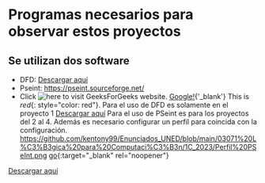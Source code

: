 # Programas necesarios para observar estos proyectos

## Se utilizan dos software

* DFD: <a href="https://dfd.softonic.com/" target="_blank">Descargar aquí</a>
* Pseint: https://pseint.sourceforge.net/
* Click ![here](https://www.geeksforgeeks.org/) 
to visit GeeksForGeeks website.
[Google!](http://google.com){'_blank'}
This is *red*{: style="color: red"}.
Para el uso de DFD es solamente en el proyecto 1
<a href="https://dfd.softonic.com/" target="_blank">Descargar aquí</a>
Para el uso de PSeint es para los proyectos del 2 al 4. Además es necesario configurar un perfil para coincida con la configuración. https://github.com/kentony99/Enunciados_UNED/blob/main/03071%20L%C3%B3gica%20para%20Computaci%C3%B3n/1C_2023/Perfil%20PSeInt.png
[go](http://stackoverflow.com){:target="_blank" rel="noopener"}

[dfd]: https://dfd.softonic.com/
<a href="https://dfd.softonic.com/" target="_blank">Descargar aquí</a>
